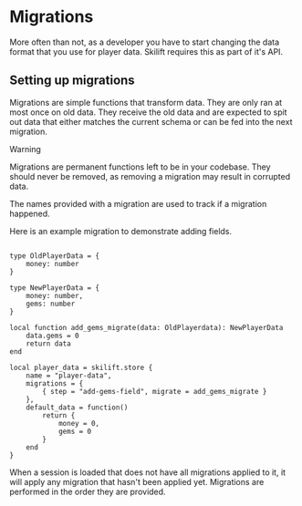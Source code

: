 # Migrations

More often than not, as a developer you have to start changing the data format that you use for player data. Skilift requires this as part of it's API.

## Setting up migrations

Migrations are simple functions that transform data. They are only ran at most once on old data. They receive the old data and are expected to spit out data that either matches the current schema or can be fed into the next migration.

> [!WARNING]
> Migrations are permanent functions left to be in your codebase. They should never be removed, as removing a migration may result in corrupted data.

The names provided with a migration are used to track if a migration happened.

Here is an example migration to demonstrate adding fields.

```luau

type OldPlayerData = {
    money: number
}

type NewPlayerData = {
    money: number,
    gems: number
}

local function add_gems_migrate(data: OldPlayerdata): NewPlayerData
    data.gems = 0
    return data
end

local player_data = skilift.store {
    name = "player-data",
    migrations = {
        { step = "add-gems-field", migrate = add_gems_migrate }
    },
    default_data = function()
        return {
            money = 0,
            gems = 0
        }
    end
}
```

When a session is loaded that does not have all migrations applied to it, it will apply any migration that hasn't been applied yet. Migrations are performed in the order they are provided.
